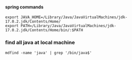 #### spring commands

```
export JAVA_HOME=/Library/Java/JavaVirtualMachines/jdk-17.0.2.jdk/Contents/Home/
export PATH=/Library/Java/JavaVirtualMachines/jdk-17.0.2.jdk/Contents/Home/bin/:$PATH
```


### find all java at local machine
```
mdfind -name 'java' | grep '/bin/java$' 
```
